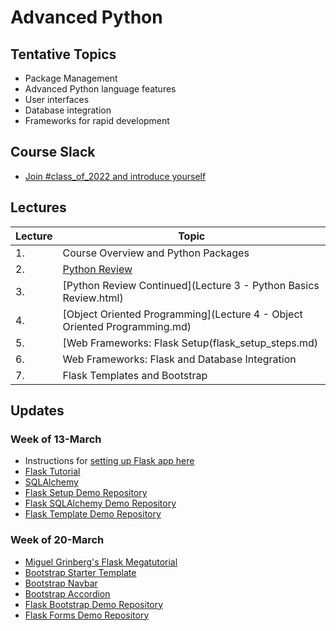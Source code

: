 # Advanced Python

## Tentative Topics

* Package Management
* Advanced Python language features
* User interfaces
* Database integration
* Frameworks for rapid development

## Course Slack

* [Join #class_of_2022 and introduce yourself](https://join.slack.com/t/abaarsotechu/shared_invite/zt-mx9q0zzq-uaVHrxfdiRK58Jen1_FZkA)



## Lectures

| Lecture | Topic                                                                     |
|---------|---------------------------------------------------------------------------|
| 1.      | Course Overview and Python Packages                                       |
| 2.      | [Python Review](lecture2/lecture2-slides.html)                            |
| 3.      | [Python Review Continued](Lecture 3 - Python Basics Review.html)          |
| 4.      | [Object Oriented Programming](Lecture 4 - Object Oriented Programming.md) |
| 5.      | [Web Frameworks: Flask Setup(flask_setup_steps.md)                        |
| 6.      | Web Frameworks: Flask and Database Integration                            |
| 7.      | Flask Templates and Bootstrap                                             |

## Updates

### Week of 13-March

* Instructions for [setting up Flask app here](flask_setup_steps.md)
* [Flask Tutorial](https://flask.palletsprojects.com/en/1.1.x/tutorial/layout/)
* [SQLAlchemy](https://www.sqlalchemy.org/library.html#tutorials)
* [Flask Setup Demo Repository](https://github.com/innomadic/flask_demo)
* [Flask SQLAlchemy Demo Repository](https://github.com/innomadic/flask_sqlalchemy_demo)
* [Flask Template Demo Repository](https://github.com/innomadic/flask_template_demo)

### Week of 20-March 

* [Miguel Grinberg's Flask Megatutorial](https://blog.miguelgrinberg.com/post/the-flask-mega-tutorial-part-i-hello-world)
* [Bootstrap Starter Template](https://getbootstrap.com/docs/5.0/getting-started/introduction/#starter-template)
* [Bootstrap Navbar](https://getbootstrap.com/docs/5.0/components/navbar/)
* [Bootstrap Accordion](https://getbootstrap.com/docs/5.0/components/accordion/)
* [Flask Bootstrap Demo Repository](https://github.com/innomadic/flask_bootstrap_demo)
* [Flask Forms Demo Repository](https://github.com/innomadic/flask_form_demo)